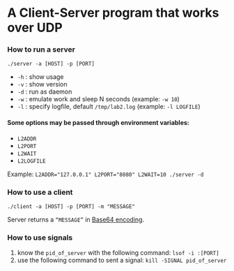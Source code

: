 # A Client-Server program that works over UDP
### How to run a server
`./server -a [HOST] -p [PORT]`
- `-h` : show usage
- `-v` : show version
- `-d` : run as daemon
- `-w` : emulate work and sleep N seconds (example: `-w 10`)
- `-l` : specify logfile, default `/tmp/lab2.log` (example: `-l LOGFILE`)

#### Some options may be passed through environment variables:
- `L2ADDR`
- `L2PORT`
- `L2WAIT`
- `L2LOGFILE`

Example: `L2ADDR="127.0.0.1" L2PORT="8080" L2WAIT=10 ./server -d`

### How to use a client
`./client -a [HOST] -p [PORT] -m "MESSAGE"`

Server returns a `“MESSAGE”` in [Base64 encoding](https://en.wikipedia.org/wiki/Base64).

### How to use signals
1. know the `pid_of_server` with the following command: `lsof -i :[PORT]`
2. use the following command to sent a signal: `kill -SIGNAL pid_of_server`
